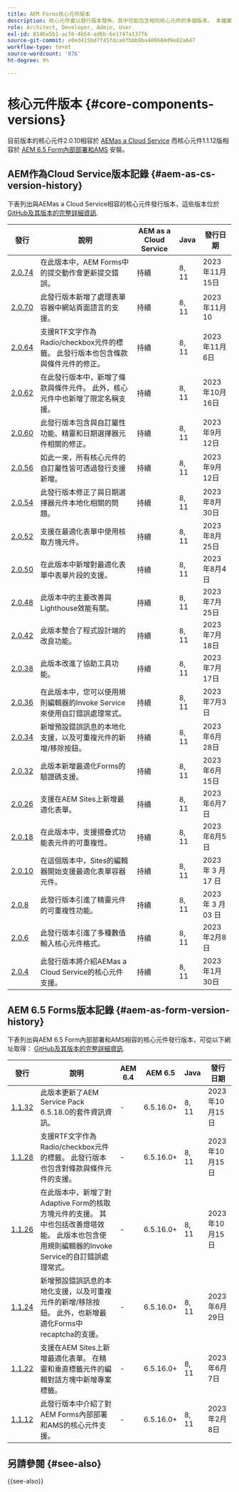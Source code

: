 ```yaml
---
title: AEM Forms核心元件版本
description: 核心元件會以發行版本發佈，其中可能包含相同核心元件的多個版本。 本檔案說明什麼是發行版本和版本，以及如何瞭解與核心元件和AEM的相容性。
role: Architect, Developer, Admin, User
exl-id: 8146a5b1-acf6-4b54-ad6b-6e1747a137f6
source-git-commit: e0ed415bd7f45fdca6fbbb8ba409604d9e82a647
workflow-type: tm+mt
source-wordcount: '876'
ht-degree: 9%

---
```


# 核心元件版本 {#core-components-versions}

目前版本的核心元件2.0.10相容於 [AEMas a Cloud Service](https://experienceleague.adobe.com/docs/experience-manager-cloud-service/landing/home.html) 而核心元件1.1.12版相容於 [AEM 6.5 Form內部部署和AMS](https://experienceleague.adobe.com/docs/experience-manager-65/user-guide/home.html) 安裝。

## AEM作為Cloud Service版本記錄 {#aem-as-cs-version-history}

下表列出與AEMas a Cloud Service相容的核心元件發行版本，這些版本位於 [GitHub及其版本的完整詳細資訊](https://github.com/adobe/aem-core-forms-components/releases).

| 發行 | 說明 | AEM as a Cloud Service  | Java | 發行日期 |
|---|---|---|---|---|
| [2.0.74](https://github.com/adobe/aem-core-forms-components/releases/tag/core-forms-components-reactor-2.0.74) | 在此版本中，AEM Forms中的提交動作會更新提交錯誤。 | 持續 | 8, 11 | 2023年11月15日 |
| [2.0.70](https://github.com/adobe/aem-core-forms-components/releases/tag/core-forms-components-reactor-2.0.70) | 此發行版本新增了處理表單容器中網站頁面語言的支援。 | 持續 | 8, 11 | 2023年11月10 |
| [2.0.64](https://github.com/adobe/aem-core-forms-components/releases/tag/core-forms-components-reactor-2.0.64) | 支援RTF文字作為Radio/checkbox元件的標籤。 此發行版本也包含條款與條件元件的修正。 | 持續 | 8, 11 | 2023年11月6日 |
| [2.0.62](https://github.com/adobe/aem-core-forms-components/releases/tag/core-forms-components-reactor-2.0.62) | 在此發行版本中，新增了條款與條件元件。 此外，核心元件中也新增了限定名稱支援。 | 持續 | 8, 11 | 2023年10月16日 |
| [2.0.60](https://github.com/adobe/aem-core-forms-components/releases/tag/core-forms-components-reactor-2.0.60) | 此發行版本包含與自訂屬性功能、精靈和日期選擇器元件相關的修正。 | 持續 | 8, 11 | 2023年9月12日 |
| [2.0.56](https://github.com/adobe/aem-core-forms-components/releases/tag/core-forms-components-reactor-2.0.56) | 如此一來，所有核心元件的自訂屬性皆可透過發行支援新增。 | 持續 | 8, 11 | 2023年9月12日 |
| [2.0.54](https://github.com/adobe/aem-core-forms-components/releases/tag/core-forms-components-reactor-2.0.54) | 此發行版本修正了與日期選擇器元件本地化相關的問題。 | 持續 | 8, 11 | 2023年8月30日 |
| [2.0.52](https://github.com/adobe/aem-core-forms-components/releases/tag/core-forms-components-reactor-2.0.52) | 支援在最適化表單中使用核取方塊元件。 | 持續 | 8, 11 | 2023年8月25日 |
| [2.0.50](https://github.com/adobe/aem-core-forms-components/releases/tag/core-forms-components-reactor-2.0.50) | 在此版本中新增對最適化表單中表單片段的支援。 | 持續 | 8, 11 | 2023年8月4日 |
| [2.0.48](https://github.com/adobe/aem-core-forms-components/releases/tag/core-forms-components-reactor-2.0.48) | 此版本中的主要改善與Lighthouse效能有關。 | 持續 | 8, 11 | 2023年7月25日 |
| [2.0.42](https://github.com/adobe/aem-core-forms-components/releases/tag/core-forms-components-reactor-2.0.42) | 此版本整合了程式設計端的改良功能。 | 持續 | 8, 11 | 2023年7月18日 |
| [2.0.38](https://github.com/adobe/aem-core-forms-components/releases/tag/core-forms-components-reactor-2.0.38) | 此版本改進了協助工具功能。 | 持續 | 8, 11 | 2023年7月17日 |
| [2.0.36](https://github.com/adobe/aem-core-forms-components/releases/tag/core-forms-components-reactor-2.0.36) | 在此版本中，您可以使用規則編輯器的Invoke Service來使用自訂錯誤處理常式。 | 持續 | 8, 11 | 2023年7月3日 |
| [2.0.34](https://github.com/adobe/aem-core-forms-components/releases/tag/core-forms-components-reactor-2.0.34) | 新增預設錯誤訊息的本地化支援，以及可重複元件的新增/移除按鈕。 | 持續 | 8, 11 | 2023年6月28日 |
| [2.0.32](https://github.com/adobe/aem-core-forms-components/releases/tag/core-forms-components-reactor-2.0.32) | 此版本新增最適化Forms的驗證碼支援。 | 持續 | 8, 11 | 2023年6月15日 |
| [2.0.26](https://github.com/adobe/aem-core-forms-components/releases/tag/core-forms-components-reactor-2.0.26) | 支援在AEM Sites上新增最適化表單。 | 持續 | 8, 11 | 2023年6月7日 |
| [2.0.18](https://github.com/adobe/aem-core-forms-components/releases/tag/core-forms-components-reactor-2.0.18) | 在此版本中，支援摺疊式功能表元件的可重複性。 | 持續 | 8, 11 | 2023年6月5日 |
| [2.0.10](https://github.com/adobe/aem-core-forms-components/releases/tag/core-forms-components-reactor-2.0.10) | 在這個版本中，Sites的編輯器開始支援最適化表單容器元件。 | 持續 | 8, 11 | 2023 年 3 月 17 日 |
| [2.0.8](https://github.com/adobe/aem-core-forms-components/releases/tag/core-forms-components-reactor-2.0.8) | 此發行版本引進了精靈元件的可重複性功能。 | 持續 | 8, 11 | 2023 年 3 月 03 日 |
| [2.0.6](https://github.com/adobe/aem-core-forms-components/releases/tag/core-forms-components-reactor-2.0.6) | 此發行版本引進了多種數值輸入核心元件格式。 | 持續 | 8, 11 | 2023年2月8日 |
| [2.0.4](https://github.com/adobe/aem-core-forms-components/releases/tag/core-forms-components-reactor-2.0.6) | 此發行版本將介紹AEMas a Cloud Service的核心元件支援。 | 持續 | 8, 11 | 2023年1月30日 |

## AEM 6.5 Forms版本記錄 {#aem-as-form-version-history}

下表列出與AEM 6.5 Form內部部署和AMS相容的核心元件發行版本，可從以下網址取得： [GitHub及其版本的完整詳細資訊](https://github.com/adobe/aem-core-forms-components/releases/tag/core-forms-components-reactor-1.1.12).

| 發行 | 說明 | AEM 6.4 | AEM 6.5 | Java | 發行日期 |
|---|---|---|---|---|---|
| [1.1.32](https://github.com/adobe/aem-core-forms-components/releases/tag/core-forms-components-reactor-1.1.32) | 此版本更新了AEM Service Pack 6.5.18.0的套件資訊資訊。 | - | 6.5.16.0+ | 8, 11 | 2023年10月15日 |
| [1.1.28](https://github.com/adobe/aem-core-forms-components/releases/tag/core-forms-components-reactor-1.1.28) | 支援RTF文字作為Radio/checkbox元件的標籤。 此發行版本也包含對條款與條件元件的支援。 | - | 6.5.16.0+ | 8, 11 | 2023年10月15日 |
| [1.1.26](https://github.com/adobe/aem-core-forms-components/releases/tag/core-forms-components-reactor-1.1.26) | 在此版本中，新增了對Adaptive Form的核取方塊元件的支援。 其中也包括改善燈塔效能。 此版本也包含使用規則編輯器的Invoke Service的自訂錯誤處理常式。 | - | 6.5.16.0+ | 8, 11 | 2023年10月15日 |
| [1.1.24](https://github.com/adobe/aem-core-forms-components/releases/tag/core-forms-components-reactor-1.1.24) | 新增預設錯誤訊息的本地化支援，以及可重複元件的新增/移除按鈕。 此外，也新增最適化Forms中recaptcha的支援。 | - | 6.5.16.0+ | 8, 11 | 2023年6月29日 |
| [1.1.22](https://github.com/adobe/aem-core-forms-components/releases/tag/core-forms-components-reactor-1.1.22) | 支援在AEM Sites上新增最適化表單。 在精靈和垂直標籤元件的編輯對話方塊中新增專案標籤。 | - | 6.5.16.0+ | 8, 11 | 2023年6月7日 |
| [1.1.12](https://github.com/adobe/aem-core-forms-components/releases/tag/core-forms-components-reactor-1.1.12) | 此發行版本中介紹了對AEM Forms內部部署和AMS的核心元件支援。 | - | 6.5.16.0+ | 8, 11 | 2023年2月8日 |

## 另請參閱 {#see-also}

{{see-also}}